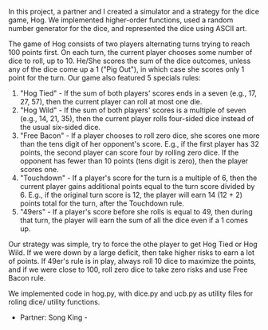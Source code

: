 In this project, a partner and I created a simulator and a strategy for the dice game, Hog. We implemented higher-order functions, used a random number generator for the dice, and represented the dice using ASCII art. 

The game of Hog consists of two players alternating turns trying to reach 100 points first. On each turn, the current player chooses some number of dice to roll, up to 10. He/She scores the sum of the dice outcomes, unless any of the dice come up a 1 ("Pig Out"), in which case she scores only 1 point for the turn. Our game also featured 5 specials rules:

1. "Hog Tied" - If the sum of both players' scores ends in a seven (e.g., 17, 27, 57), then the current player can roll at most one die.
2. "Hog Wild" - If the sum of both players' scores is a multiple of seven (e.g., 14, 21, 35), then the current player rolls four-sided dice instead of the usual six-sided dice.
3. "Free Bacon" - If a player chooses to roll zero dice, she scores one more than the tens digit of her opponent's score. E.g., if the first player has 32 points, the second player can score four by rolling zero dice. If the opponent has fewer than 10 points (tens digit is zero), then the player scores one.
4. "Touchdown" - If a player's score for the turn is a multiple of 6, then the current player gains additional points equal to the turn score divided by 6. E.g., if the original turn score is 12, the player will earn 14 (12 + 2) points total for the turn, after the Touchdown rule.
5. "49ers" - If a player's score before she rolls is equal to 49, then during that turn, the player will earn the sum of all the dice even if a 1 comes up.

Our strategy was simple, try to force the othe player to get Hog Tied or Hog Wild. If we were down by a large deficit, then take higher risks to earn a lot of points. If 49er's rule is in play, always roll 10 dice to maximize the points, and if we were close to 100, roll zero dice to take zero risks and use Free Bacon rule. 

We implemented code in hog.py, with dice.py and ucb.py as utility files for roling dice/ utility functions. 

- Partner: Song King - 